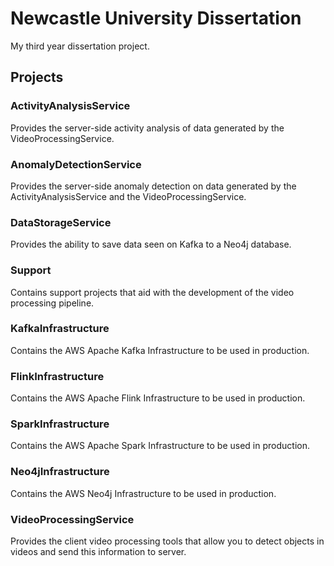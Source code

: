 # Newcastle University Dissertation

My third year dissertation project.

## Projects

### ActivityAnalysisService

Provides the server-side activity analysis of data generated by the VideoProcessingService.

### AnomalyDetectionService

Provides the server-side anomaly detection on data generated by the ActivityAnalysisService and the VideoProcessingService.

### DataStorageService

Provides the ability to save data seen on Kafka to a Neo4j database.

### Support

Contains support projects that aid with the development of the video processing pipeline.

### KafkaInfrastructure

Contains the AWS Apache Kafka Infrastructure to be used in production.

### FlinkInfrastructure

Contains the AWS Apache Flink Infrastructure to be used in production.

### SparkInfrastructure

Contains the AWS Apache Spark Infrastructure to be used in production.

### Neo4jInfrastructure

Contains the AWS Neo4j Infrastructure to be used in production.

### VideoProcessingService

Provides the client video processing tools that allow you to detect objects in videos and send this information to server.
